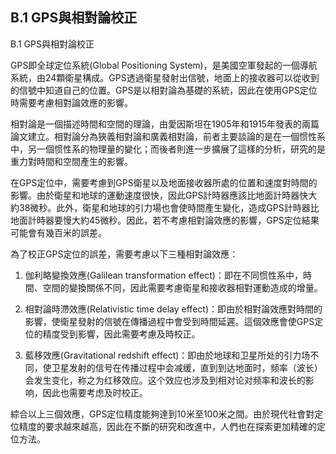 ## B.1 GPS與相對論校正

B.1 GPS與相對論校正

GPS即全球定位系統(Global Positioning System)，是美國空軍發起的一個導航系統，由24顆衛星構成。GPS透過衛星發射出信號，地面上的接收器可以從收到的信號中知道自己的位置。GPS是以相對論為基礎的系統，因此在使用GPS定位時需要考慮相對論效應的影響。

相對論是一個描述時間和空間的理論，由愛因斯坦在1905年和1915年發表的兩篇論文建立。相對論分為狹義相對論和廣義相對論，前者主要談論的是在一個惯性系中，另一個惯性系的物理量的變化；而後者則進一步擴展了這樣的分析，研究的是重力對時間和空間產生的影響。

在GPS定位中，需要考慮到GPS衛星以及地面接收器所處的位置和速度對時間的影響。由於衛星和地球的運動速度很快，因此GPS計時器應該比地面計時器快大約38微秒。此外，衛星和地球的引力場也會使時間產生變化，造成GPS計時器比地面計時器要慢大約45微秒。因此，若不考慮相對論效應的影響，GPS定位結果可能會有幾百米的誤差。

為了校正GPS定位的誤差，需要考慮以下三種相對論效應：

1. 伽利略變換效應(Galilean transformation effect)：即在不同惯性系中，時間、空間的變換關係不同，因此需要考慮衛星和接收器相對運動造成的增量。

2. 相對論時滯效應(Relativistic time delay effect)：即由於相對論效應對時間的影響，使衛星發射的信號在傳播過程中會受到時間延遲。這個效應會使GPS定位的精度受到影響，因此需要考慮及時校正。

3. 藍移效應(Gravitational redshift effect)：即由於地球和卫星所处的引力场不同，使卫星发射的信号在传播过程中会减缓，直到到达地面时，频率（波长）会发生变化，称之为红移效应。这个效应也涉及到相对论对频率和波长的影响，因此也需要考虑及时校正。

綜合以上三個效應，GPS定位精度能夠達到10米至100米之間。由於現代社會對定位精度的要求越來越高，因此在不斷的研究和改進中，人們也在探索更加精確的定位方法。